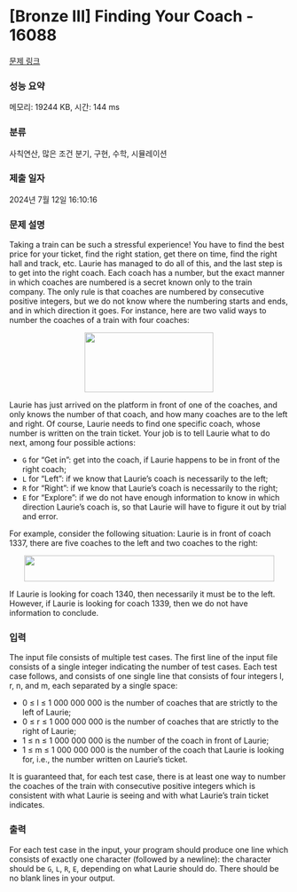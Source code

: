 # [Bronze III] Finding Your Coach - 16088 

[문제 링크](https://www.acmicpc.net/problem/16088) 

### 성능 요약

메모리: 19244 KB, 시간: 144 ms

### 분류

사칙연산, 많은 조건 분기, 구현, 수학, 시뮬레이션

### 제출 일자

2024년 7월 12일 16:10:16

### 문제 설명

<p>Taking a train can be such a stressful experience! You have to find the best price for your ticket, find the right station, get there on time, find the right hall and track, etc. Laurie has managed to do all of this, and the last step is to get into the right coach. Each coach has a number, but the exact manner in which coaches are numbered is a secret known only to the train company. The only rule is that coaches are numbered by consecutive positive integers, but we do not know where the numbering starts and ends, and in which direction it goes. For instance, here are two valid ways to number the coaches of a train with four coaches:</p>

<p style="text-align: center;"><img alt="" src="https://upload.acmicpc.net/fb4c9d58-7776-40f5-95ff-23b7c6351cda/-/preview/" style="width: 232px; height: 108px;"></p>

<p>Laurie has just arrived on the platform in front of one of the coaches, and only knows the number of that coach, and how many coaches are to the left and right. Of course, Laurie needs to find one specific coach, whose number is written on the train ticket. Your job is to tell Laurie what to do next, among four possible actions:</p>

<ul>
	<li><code>G</code> for “Get in”: get into the coach, if Laurie happens to be in front of the right coach;</li>
	<li><code>L</code> for “Left”: if we know that Laurie’s coach is necessarily to the left;</li>
	<li><code>R</code> for “Right”: if we know that Laurie’s coach is necessarily to the right;</li>
	<li><code>E</code> for “Explore”: if we do not have enough information to know in which direction Laurie’s coach is, so that Laurie will have to figure it out by trial and error.</li>
</ul>

<p>For example, consider the following situation: Laurie is in front of coach 1337, there are five coaches to the left and two coaches to the right:</p>

<p style="text-align: center;"><img alt="" src="https://upload.acmicpc.net/cb1f5957-67de-4fb1-b85f-359d8f04ddd9/-/preview/" style="width: 451px; height: 47px;"></p>

<p>If Laurie is looking for coach 1340, then necessarily it must be to the left. However, if Laurie is looking for coach 1339, then we do not have information to conclude.</p>

### 입력 

 <p>The input file consists of multiple test cases. The first line of the input file consists of a single integer indicating the number of test cases. Each test case follows, and consists of one single line that consists of four integers l, r, n, and m, each separated by a single space:</p>

<ul>
	<li>0 ≤ l ≤ 1 000 000 000 is the number of coaches that are strictly to the left of Laurie;</li>
	<li>0 ≤ r ≤ 1 000 000 000 is the number of coaches that are strictly to the right of Laurie;</li>
	<li>1 ≤ n ≤ 1 000 000 000 is the number of the coach in front of Laurie;</li>
	<li>1 ≤ m ≤ 1 000 000 000 is the number of the coach that Laurie is looking for, i.e., the number written on Laurie’s ticket.</li>
</ul>

<p>It is guaranteed that, for each test case, there is at least one way to number the coaches of the train with consecutive positive integers which is consistent with what Laurie is seeing and with what Laurie’s train ticket indicates.</p>

### 출력 

 <p>For each test case in the input, your program should produce one line which consists of exactly one character (followed by a newline): the character should be <code>G</code>, <code>L</code>, <code>R</code>, <code>E</code>, depending on what Laurie should do. There should be no blank lines in your output.</p>

